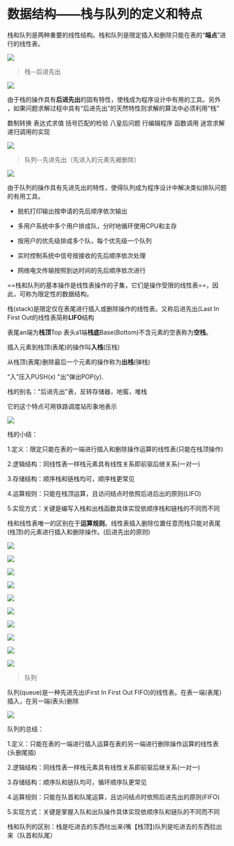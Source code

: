 数据结构——栈与队列的定义和特点
================

栈和队列是两种重要的线性结构。栈和队列是限定插入和删除只能在表的“**端点**”进行的线性表。

![](https://i0.hdslb.com/bfs/article/c8d410ca14c10baa5c5dda3c1ffd8345a75ee463.png)

> 栈--后进先出  

![](https://i0.hdslb.com/bfs/article/8ca0ee837d34df158dce7aab344bd9007ebc0091.png)

由于栈的操作具有**后进先出**的固有特性，使栈成为程序设计中有用的工具。另外 ，如果问题求解过程中具有“后进先出”的天然特性则求解的算法中必须利用“栈”

数制转换 表达式求值 括号匹配的检验 八皇后问题 行编辑程序 函数调用 迷宫求解 递归调用的实现

![](https://i0.hdslb.com/bfs/article/471192aac2af15e0e5a3717ebeb266bc5ad2e974.png)

> 队列--先进先出（先进入的元素先被删除）

![](https://i0.hdslb.com/bfs/article/6344f4d9560628b735381d2ab7b042b3c221e43d.png)

由于队列的操作具有先进先出的特性，使得队列成为程序设计中解决类似排队问题的有用工具。

*   脱机打印输出按申请的先后顺序依次输出
    
*   多用户系统中多个用户排成队，分时地循环使用CPU和主存
    
*   按用户的优先级排成多个队，每个优先级一个队列
    
*   实时控制系统中信号按接收的先后顺序依次处理
    
*   网络电文传输按照到达时间的先后顺序依次进行
    

==栈和队列的基本操作是线性表操作的子集，它们是操作受限的线性表==，因此，可称为限定性的数据结构。

栈(stack)是限定仅在表尾进行插入或删除操作的线性表。又称后进先出(Last In First Out的线性表简称**LIFO**结构

表尾an端为**栈顶**Top 表头a1端**栈底**Base(Bottom)不含元素的空表称为**空栈**。

插入元素到栈顶(表尾)的操作叫**入栈**(压栈)

从栈顶(表尾)删除最后一个元素的操作称为**出栈**(弹栈)

“入”压入PUSH(x) "出"弹出POP(y).

栈的别名："后进先出"表，反转存储器，地窖，堆栈

它的这个特点可用铁路调度站形象地表示  

![](https://i0.hdslb.com/bfs/article/b4e1ccc37b9c238680a62c2c53f01470855c0794.png)

栈的小结：

1.定义：限定只能在表的一端进行插入和删除操作运算的线性表(只能在栈顶操作)

2.逻辑结构：同线性表一样栈元素具有线性关系即前驱后继关系(一对一)

3.存储结构：顺序栈和链栈均可，顺序栈更常见

4.运算规则：只能在栈顶运算，且访问结点时依照后进后出的原则(LIFO)

5.实现方式：关键是编写入栈和出栈函数具体实现依顺序栈和链栈的不同而不同

栈和线性表唯一的区别在于**运算规则**。线性表插入删除位置任意而栈只能对表尾(栈顶)的元素进行插入和删除操作。(后进先出的原则)

![](https://i0.hdslb.com/bfs/article/02db465212d3c374a43c60fa2625cc1caeaab796.png)

![](https://i0.hdslb.com/bfs/article/e3774c635c13cf206158972ae775bcddfdb37127.png)

![](https://i0.hdslb.com/bfs/article/6da26ce5eec8a759e51f5ed48a4b839a45ece7a4.png)

![](https://i0.hdslb.com/bfs/article/7e4267dd1f4203302c37d753828aa074affe7db4.png)

![](https://i0.hdslb.com/bfs/article/008c3fd08b55083b72529459256989505271cd8e.png)

![](https://i0.hdslb.com/bfs/article/1d180edca334fcd8edcc3be5c63524f0ed89a487.png)

![](https://i0.hdslb.com/bfs/article/36233eb1eaffa50611a5a3caea89d494b655e7ea.png)

![](https://i0.hdslb.com/bfs/article/d41cc81769b32af1c92ea6eef17645776272c17b.png)

![](https://i0.hdslb.com/bfs/article/0936cc094fe9f8d804b2a533c306fc6e20102ecd.png)

![](https://i0.hdslb.com/bfs/article/77ec25439b173bca5b8baf0905d6a37e6bca3aac.png)

> 队列

队列(queue)是一种先进先出(First In First Out FIFO)的线性表。在表一端(表尾)插入，在另一端(表头)删除

![](https://i0.hdslb.com/bfs/article/fbeaa7c37c4514275ff162303fc5955c4e30defa.png)

队列的总结：

1.定义：只能在表的一端进行插入运算在表的另一端进行删除操作运算的线性表(头删尾插)

2.逻辑结构：同线性表一样栈元素具有线性关系即前驱后继关系(一对一)

3.存储结构：顺序队和链队均可，循环顺序队更常见

4.运算规则：只能在队首和队尾运算，且访问结点时依照后进先出的原则(FIFO)

5.实现方式：关键是掌握入队和出队操作具体实现依顺序队和链队的不同而不同

栈和队列的区别：栈是吃进去的东西吐出来(嘴【栈顶】)队列是吃进去的东西拉出来（队首和队尾）
